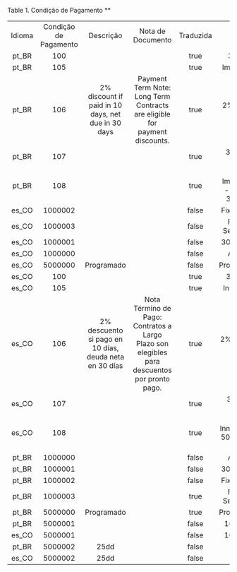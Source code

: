 <div id="d227565e1" class="table">

<div class="table-title">

Table 1. Condição de Pagamento
\*\*

</div>

<div class="table-contents">

|        |                       |                                                        |                                                                                              |           |                                |
| :----: | :-------------------: | :----------------------------------------------------: | :------------------------------------------------------------------------------------------: | :-------: | :----------------------------: |
| Idioma | Condição de Pagamento |                       Descrição                        |                                      Nota de Documento                                       | Traduzida |              Nome              |
| pt\_BR |          100          |                                                        |                                                                                              |   true    |             30 Net             |
| pt\_BR |          105          |                                                        |                                                                                              |   true    |           Immediate            |
| pt\_BR |          106          |   2% discount if paid in 10 days, net due in 30 days   |          Payment Term Note: Long Term Contracts are eligible for payment discounts.          |   true    |          2%10 Net 30           |
| pt\_BR |          107          |                                                        |                                                                                              |   true    |          30 Days Net           |
| pt\_BR |          108          |                                                        |                                                                                              |   true    | 50% Immediate - 50% in 30 days |
| es\_CO |        1000002        |                                                        |                                                                                              |   false   |          Fixo dia 10           |
| es\_CO |        1000003        |                                                        |                                                                                              |   false   |        Fixo as Segundas        |
| es\_CO |        1000001        |                                                        |                                                                                              |   false   |           30/60 dias           |
| es\_CO |        1000000        |                                                        |                                                                                              |   false   |            Á Vista             |
| es\_CO |        5000000        |                       Programado                       |                                                                                              |   false   |           Programado           |
| es\_CO |          100          |                                                        |                                                                                              |   true    |            30 Neto             |
| es\_CO |          105          |                                                        |                                                                                              |   true    |           Inmediato            |
| es\_CO |          106          | 2% descuento si pago en 10 días, deuda neta en 30 días | Nota Término de Pago: Contratos a Largo Plazo son elegibles para descuentos por pronto pago. |   true    |          2%10 Neto 30          |
| es\_CO |          107          |                                                        |                                                                                              |   true    |          30 Días Neto          |
| es\_CO |          108          |                                                        |                                                                                              |   true    | 50% Inmediato - 50% en 30 días |
| pt\_BR |        1000000        |                                                        |                                                                                              |   false   |            Á Vista             |
| pt\_BR |        1000001        |                                                        |                                                                                              |   false   |           30/60 dias           |
| pt\_BR |        1000002        |                                                        |                                                                                              |   false   |          Fixo dia 10           |
| pt\_BR |        1000003        |                                                        |                                                                                              |   true    |        Fixo as Segundas        |
| pt\_BR |        5000000        |                       Programado                       |                                                                                              |   true    |           Programado           |
| pt\_BR |        5000001        |                                                        |                                                                                              |   false   |            10 vezes            |
| es\_CO |        5000001        |                                                        |                                                                                              |   false   |            10 vezes            |
| pt\_BR |        5000002        |                          25dd                          |                                                                                              |   false   |              25dd              |
| es\_CO |        5000002        |                          25dd                          |                                                                                              |   false   |              25dd              |

</div>

</div>
